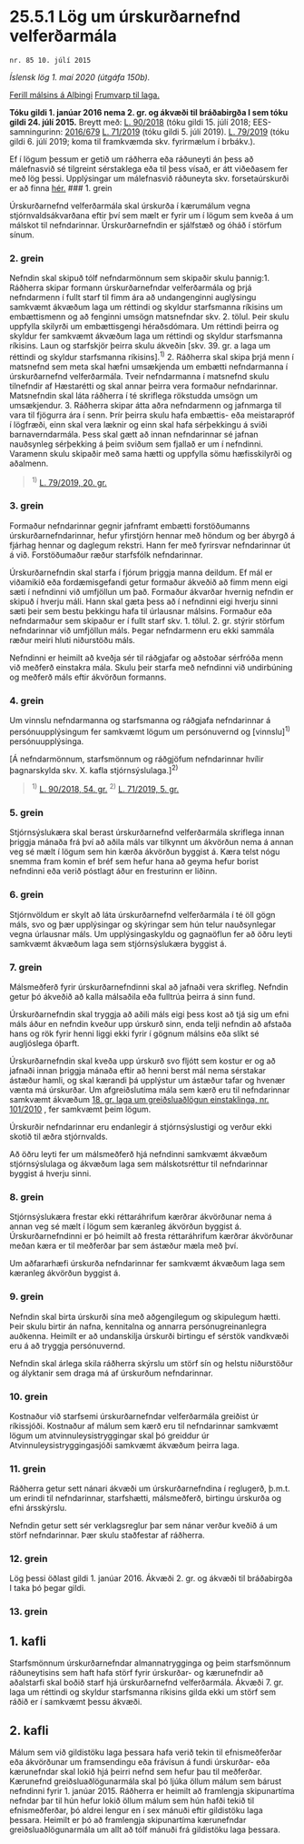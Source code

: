 # 25.5.1 Lög um úrskurðarnefnd velferðarmála

`nr. 85 10. júlí 2015`

_Íslensk lög 1. maí 2020 (útgáfa 150b)._

[Ferill málsins á Alþingi](https://www.althingi.is/thingstorf/thingmalalistar-eftir-thingum/ferill/?ltg=144&mnr=207)
[Frumvarp til laga.](https://www.althingi.is/altext/144/s/0233.html)

**Tóku gildi 1. janúar 2016 nema 2. gr. og ákvæði til bráðabirgða I sem tóku gildi 24. júlí 2015.**
Breytt með:
[L. 90/2018](https://althingi.is/altext/stjt/2018.090.html) (tóku gildi 15. júlí 2018;
EES-samningurinn:
[2016/679](https://althingi.is/lagasafn/pdf/150b/i32016R0679.pdf) [L. 71/2019](https://althingi.is/altext/stjt/2019.071.html) (tóku gildi 5. júlí 2019).
[L. 79/2019](https://althingi.is/altext/stjt/2019.079.html) (tóku gildi 6. júlí 2019; koma til framkvæmda skv. fyrirmælum í brbákv.).

Ef í lögum þessum er getið um ráðherra eða ráðuneyti án þess að málefnasvið sé tilgreint sérstaklega eða til þess vísað, er átt viðeðasem fer með lög þessi. Upplýsingar um málefnasvið ráðuneyta skv. forsetaúrskurði er að finna [hér.](2018119.md) ### 1. grein



Úrskurðarnefnd velferðarmála skal úrskurða í kærumálum vegna stjórnvaldsákvarðana eftir því sem mælt er fyrir um í lögum sem kveða á um málskot til nefndarinnar. Úrskurðarnefndin er sjálfstæð og óháð í störfum sínum.

### 2. grein



Nefndin skal skipuð tólf nefndarmönnum sem skipaðir skulu þannig:1. Ráðherra skipar formann úrskurðarnefndar velferðarmála og þrjá nefndarmenn í fullt starf til fimm ára að undangenginni auglýsingu samkvæmt ákvæðum laga um réttindi og skyldur starfsmanna ríkisins um embættismenn og að fenginni umsögn matsnefndar skv. 2. tölul. Þeir skulu uppfylla skilyrði um embættisgengi héraðsdómara. Um réttindi þeirra og skyldur fer samkvæmt ákvæðum laga um réttindi og skyldur starfsmanna ríkisins. Laun og starfskjör þeirra skulu ákveðin [skv. 39. gr. a laga um réttindi og skyldur starfsmanna ríkisins].<sup>1)</sup> 
2. Ráðherra skal skipa þrjá menn í matsnefnd sem meta skal hæfni umsækjenda um embætti nefndarmanna í úrskurðarnefnd velferðarmála. Tveir nefndarmanna í matsnefnd skulu tilnefndir af Hæstarétti og skal annar þeirra vera formaður nefndarinnar. Matsnefndin skal láta ráðherra í té skriflega rökstudda umsögn um umsækjendur.
3. Ráðherra skipar átta aðra nefndarmenn og jafnmarga til vara til fjögurra ára í senn. Þrír þeirra skulu hafa embættis- eða meistarapróf í lögfræði, einn skal vera læknir og einn skal hafa sérþekkingu á sviði barnaverndarmála. Þess skal gætt að innan nefndarinnar sé jafnan nauðsynleg sérþekking á þeim sviðum sem fjallað er um í nefndinni. Varamenn skulu skipaðir með sama hætti og uppfylla sömu hæfisskilyrði og aðalmenn.

> <sup>1)</sup> [L. 79/2019, 20. gr.](https://althingi.is/altext/stjt/2019.079.html)

### 3. grein



Formaður nefndarinnar gegnir jafnframt embætti forstöðumanns úrskurðarnefndarinnar, hefur yfirstjórn hennar með höndum og ber ábyrgð á fjárhag hennar og daglegum rekstri. Hann fer með fyrirsvar nefndarinnar út á við. Forstöðumaður ræður starfsfólk nefndarinnar.

Úrskurðarnefndin skal starfa í fjórum þriggja manna deildum. Ef mál er viðamikið eða fordæmisgefandi getur formaður ákveðið að fimm menn eigi sæti í nefndinni við umfjöllun um það. Formaður ákvarðar hvernig nefndin er skipuð í hverju máli. Hann skal gæta þess að í nefndinni eigi hverju sinni sæti þeir sem bestu þekkingu hafa til úrlausnar málsins. Formaður eða nefndarmaður sem skipaður er í fullt starf skv. 1. tölul. 2. gr. stýrir störfum nefndarinnar við umfjöllun máls. Þegar nefndarmenn eru ekki sammála ræður meiri hluti niðurstöðu máls.

Nefndinni er heimilt að kveðja sér til ráðgjafar og aðstoðar sérfróða menn við meðferð einstakra mála. Skulu þeir starfa með nefndinni við undirbúning og meðferð máls eftir ákvörðun formanns.

### 4. grein



Um vinnslu nefndarmanna og starfsmanna og ráðgjafa nefndarinnar á persónuupplýsingum fer samkvæmt lögum um persónuvernd og [vinnslu]<sup>1)</sup> persónuupplýsinga.

[Á nefndarmönnum, starfsmönnum og ráðgjöfum nefndarinnar hvílir þagnarskylda skv. X. kafla stjórnsýslulaga.]<sup>2)</sup> 

> <sup>1)</sup> [L. 90/2018, 54. gr.](https://althingi.is/altext/stjt/2018.090.html#G54) <sup>2)</sup> [L. 71/2019, 5. gr.](https://althingi.is/altext/stjt/2019.071.html)

### 5. grein



Stjórnsýslukæra skal berast úrskurðarnefnd velferðarmála skriflega innan þriggja mánaða frá því að aðila máls var tilkynnt um ákvörðun nema á annan veg sé mælt í lögum sem hin kærða ákvörðun byggist á. Kæra telst nógu snemma fram komin ef bréf sem hefur hana að geyma hefur borist nefndinni eða verið póstlagt áður en fresturinn er liðinn.

### 6. grein



Stjórnvöldum er skylt að láta úrskurðarnefnd velferðarmála í té öll gögn máls, svo og þær upplýsingar og skýringar sem hún telur nauðsynlegar vegna úrlausnar máls. Um upplýsingaskyldu og gagnaöflun fer að öðru leyti samkvæmt ákvæðum laga sem stjórnsýslukæra byggist á.

### 7. grein



Málsmeðferð fyrir úrskurðarnefndinni skal að jafnaði vera skrifleg. Nefndin getur þó ákveðið að kalla málsaðila eða fulltrúa þeirra á sinn fund.

Úrskurðarnefndin skal tryggja að aðili máls eigi þess kost að tjá sig um efni máls áður en nefndin kveður upp úrskurð sinn, enda telji nefndin að afstaða hans og rök fyrir henni liggi ekki fyrir í gögnum málsins eða slíkt sé augljóslega óþarft.

Úrskurðarnefndin skal kveða upp úrskurð svo fljótt sem kostur er og að jafnaði innan þriggja mánaða eftir að henni berst mál nema sérstakar ástæður hamli, og skal kærandi þá upplýstur um ástæður tafar og hvenær vænta má úrskurðar. Um afgreiðslutíma mála sem kærð eru til nefndarinnar samkvæmt ákvæðum [18. gr. laga um greiðsluaðlögun einstaklinga, nr. 101/2010](2010101.md#G18) , fer samkvæmt þeim lögum.

Úrskurðir nefndarinnar eru endanlegir á stjórnsýslustigi og verður ekki skotið til æðra stjórnvalds.

Að öðru leyti fer um málsmeðferð hjá nefndinni samkvæmt ákvæðum stjórnsýslulaga og ákvæðum laga sem málskotsréttur til nefndarinnar byggist á hverju sinni.

### 8. grein



Stjórnsýslukæra frestar ekki réttaráhrifum kærðrar ákvörðunar nema á annan veg sé mælt í lögum sem kæranleg ákvörðun byggist á. Úrskurðarnefndinni er þó heimilt að fresta réttaráhrifum kærðrar ákvörðunar meðan kæra er til meðferðar þar sem ástæður mæla með því.

Um aðfararhæfi úrskurða nefndarinnar fer samkvæmt ákvæðum laga sem kæranleg ákvörðun byggist á.

### 9. grein



Nefndin skal birta úrskurði sína með aðgengilegum og skipulegum hætti. Þeir skulu birtir án nafna, kennitalna og annarra persónugreinanlegra auðkenna. Heimilt er að undanskilja úrskurði birtingu ef sérstök vandkvæði eru á að tryggja persónuvernd.

Nefndin skal árlega skila ráðherra skýrslu um störf sín og helstu niðurstöður og ályktanir sem draga má af úrskurðum nefndarinnar.

### 10. grein



Kostnaður við starfsemi úrskurðarnefndar velferðarmála greiðist úr ríkissjóði. Kostnaður af málum sem kærð eru til nefndarinnar samkvæmt lögum um atvinnuleysistryggingar skal þó greiddur úr Atvinnuleysistryggingasjóði samkvæmt ákvæðum þeirra laga.

### 11. grein



Ráðherra getur sett nánari ákvæði um úrskurðarnefndina í reglugerð, þ.m.t. um erindi til nefndarinnar, starfshætti, málsmeðferð, birtingu úrskurða og efni ársskýrslu.

Nefndin getur sett sér verklagsreglur þar sem nánar verður kveðið á um störf nefndarinnar. Þær skulu staðfestar af ráðherra.

### 12. grein



Lög þessi öðlast gildi 1. janúar 2016. Ákvæði 2. gr. og ákvæði til bráðabirgða I taka þó þegar gildi.

### 13. grein

## 1. kafli

Starfsmönnum úrskurðarnefndar almannatrygginga og þeim starfsmönnum ráðuneytisins sem haft hafa störf fyrir úrskurðar- og kærunefndir að aðalstarfi skal boðið starf hjá úrskurðarnefnd velferðarmála. Ákvæði 7. gr. laga um réttindi og skyldur starfsmanna ríkisins gilda ekki um störf sem ráðið er í samkvæmt þessu ákvæði.

## 2. kafli

Málum sem við gildistöku laga þessara hafa verið tekin til efnismeðferðar eða ákvörðunar um framsendingu eða frávísun á fundi úrskurðar- eða kærunefndar skal lokið hjá þeirri nefnd sem hefur þau til meðferðar. Kærunefnd greiðsluaðlögunarmála skal þó ljúka öllum málum sem bárust nefndinni fyrir 1. janúar 2015. Ráðherra er heimilt að framlengja skipunartíma nefndar þar til hún hefur lokið öllum málum sem hún hafði tekið til efnismeðferðar, þó aldrei lengur en í sex mánuði eftir gildistöku laga þessara. Heimilt er þó að framlengja skipunartíma kærunefndar greiðsluaðlögunarmála um allt að tólf mánuði frá gildistöku laga þessara.
